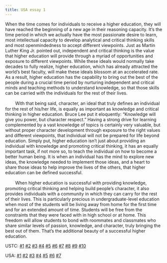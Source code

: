 ```yaml
---
title: USA essay 1
---
```


When the time comes for individuals to receive a higher education, they will have reached the beginning of a new age in their reasoning capacity. It’s the time period in which we actually have the most passionate desire to learn, most intellectual capacity to develop analytical and critical thinking skills and most openmindedness to accept different viewpoints. Just as Martin Luther King Jr. pointed out, independent and critical thinking is the value that higher education will provide through a myriad of opportunities and exposure to different viewpoints. While these ideals would normally take decades to fully realize, higher education, which has already attracted the world’s best faculty, will make these ideals blossom at an accelerated rate. As a result, higher education has the capability to bring out the best of the people during a crucial time period by nurturing independent and critical minds and teaching methods to understand knowledge, so that those skills can be carried with the individuals for the rest of their lives.

　　  With that being said, character, an ideal that truly defines an individual for the rest of his/her life, is equally as important as knowledge and critical thinking in higher education. Bruce Lee put it eloquently: “Knowledge will give you power, but character respect.” Having a strong drive for learning complemented by a vast knowledge of topics is certainly very valuable, but without proper character development through exposure to the right values and different viewpoints, that individual will not be prepared for life beyond education. Simply put, higher education isn’t just about providing an individual with knowledge and promoting critical thinking, it has an equally important task, if not more so, to teach the individual on how to become a better human being. It is when an individual has the mind to explore new ideas, the knowledge needed to implement those ideas, and a heart to share those ideas to help improve the lives of the others, that higher education can be defined successful.

　　  When higher education is successful with providing knowledge, promoting critical thinking and helping build people’s character, it also provides individuals with a community in which they can carry for the rest of their lives. This is particularly precious in undergraduate-level education when most of the students will be living away from home for the first time and for an extended amount of time. Students will be free from the constraints that they were faced with in high school or at home. This freedom will allow students to bond with roommates and classmates who share similar levels of passion, knowledge, and character, truly bringing the best out of them. That’s the additional beauty of a successful higher education.

 USTC: [\#1](/meeting/highereducation/ustc1) [\#2](/meeting/highereducation/ustc2) [\#3](/meeting/highereducation/ustc3) [\#4](/meeting/highereducation/ustc4) [\#5](/meeting/highereducation/ustc5) [\#6](/meeting/highereducation/ustc6)  [\#7](/meeting/highereducation/ustc7)  [\#8](/meeting/highereducation/ustc8) [\#9](/meeting/highereducation/ustc9) [\#10](/meeting/highereducation/ustc10)

 USA: [\#1](/meeting/highereducation/usa1) [\#2](/meeting/highereducation/usa2) [\#3](/meeting/highereducation/usa3) [\#4](/meeting/highereducation/usa4) [\#5](/meeting/highereducation/usa5)  [\#6](/meeting/highereducation/usa6) [\#7](/meeting/highereducation/usa7)     
